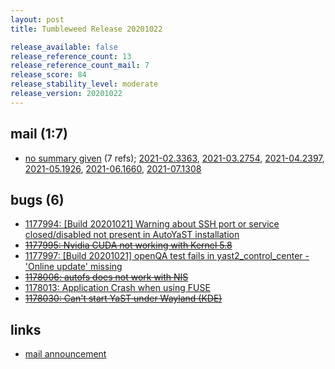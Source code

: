 ```yaml
---
layout: post
title: Tumbleweed Release 20201022

release_available: false
release_reference_count: 13
release_reference_count_mail: 7
release_score: 84
release_stability_level: moderate
release_version: 20201022
---
```


## mail (1:7)

- [no summary given](https://lists.opensuse.org/archives/list/factory@lists.opensuse.org/thread/WIBQRL234IP2MZ2I7WCOORRUBXMYYC66) (7 refs); [2021-02.3363](https://lists.opensuse.org/archives/list/factory@lists.opensuse.org/thread/WIBQRL234IP2MZ2I7WCOORRUBXMYYC66), [2021-03.2754](https://lists.opensuse.org/archives/list/factory@lists.opensuse.org/thread/WIBQRL234IP2MZ2I7WCOORRUBXMYYC66), [2021-04.2397](https://lists.opensuse.org/archives/list/factory@lists.opensuse.org/thread/WIBQRL234IP2MZ2I7WCOORRUBXMYYC66), [2021-05.1926](https://lists.opensuse.org/archives/list/factory@lists.opensuse.org/thread/WIBQRL234IP2MZ2I7WCOORRUBXMYYC66), [2021-06.1660](https://lists.opensuse.org/archives/list/factory@lists.opensuse.org/thread/WIBQRL234IP2MZ2I7WCOORRUBXMYYC66), [2021-07.1308](https://lists.opensuse.org/archives/list/factory@lists.opensuse.org/thread/WIBQRL234IP2MZ2I7WCOORRUBXMYYC66)

## bugs (6)

<!--more-->

- [1177994: \[Build 20201021\] Warning about SSH port or service closed/disabled not present in AutoYaST installation](https://bugzilla.opensuse.org/show_bug.cgi?id=1177994)
- ~~[1177995: Nvidia CUDA not working with Kernel 5.8](https://bugzilla.opensuse.org/show_bug.cgi?id=1177995)~~
- [1177997: \[Build 20201021\] openQA test fails in yast2_control_center - 'Online update' missing](https://bugzilla.opensuse.org/show_bug.cgi?id=1177997)
- ~~[1178006: autofs does not work with NIS](https://bugzilla.opensuse.org/show_bug.cgi?id=1178006)~~
- [1178013: Application Crash when using FUSE](https://bugzilla.opensuse.org/show_bug.cgi?id=1178013)
- ~~[1178030: Can't start YaST under Wayland (KDE)](https://bugzilla.opensuse.org/show_bug.cgi?id=1178030)~~



## links

- [mail announcement](https://lists.opensuse.org/archives/list/factory@lists.opensuse.org/thread/WIBQRL234IP2MZ2I7WCOORRUBXMYYC66)
